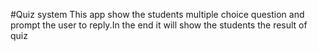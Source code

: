 #Quiz system
This app show the students multiple choice question and prompt the user to reply.In the end it will show the students the result of quiz
